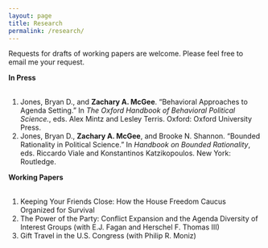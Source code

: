 ```yaml
---
layout: page
title: Research
permalink: /research/
---
```

Requests for drafts of working papers are welcome. Please feel free to email me your request.

**In Press** <br><br>
1. Jones, Bryan D., and **Zachary A. McGee**. “Behavioral Approaches to Agenda Setting.” In *The Oxford Handbook of Behavioral Political Science.*, eds. Alex Mintz and Lesley Terris. Oxford: Oxford University Press.
2. Jones, Bryan D., **Zachary A. McGee**, and Brooke N. Shannon. “Bounded Rationality in Political Science.” In *Handbook on Bounded Rationality*, eds. Riccardo Viale and Konstantinos Katzikopoulos. New York: Routledge.

**Working Papers** <br><br>
1. Keeping Your Friends Close: How the House Freedom Caucus Organized for Survival <br>
2. The Power of the Party: Conflict Expansion and the Agenda Diversity of Interest Groups (with E.J. Fagan and Herschel F. Thomas III)
3. Gift Travel in the U.S. Congress (with Philip R. Moniz)
